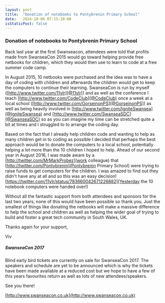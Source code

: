 ```yaml
---
layout: post
title:  "Donation of notebooks to Pontybrenin Primary School"
date:   2016-10-06 07:15:10:00
isStaticPost: false
---
```


### Donation of notebooks to Pontybrenin Primary School

Back last year at the first Swanseacon, attendees were told that profits made from SwanseaCon 2015 would go toward helping provide free netbooks for children, which they would then use to learn to code at a free summer code camp.

In August 2015, 10 netbooks were purchased and the idea was to have a day of coding with children and afterwards the children would get to keep the computers to continue their learning. SwanseaCon is run by myself ([http://www.twitter.com/11vlr](@11vlr)) and as well as the conference I teach [http://www.twitter.com/CodeClub](@CodeClub) once a week at a local school ([http://www.twitter.com/GorseinonPS](@GorseinonPS)) as well as being heavily involved in [http://www.twitter.com/IgniteSwansea](@IgniteSwansea) and [http://www.twitter.com/SwanseaSDC](@SwanseaSDC) so as you can imagine my time can be stretched quite a bit at times and I struggled to to arrange the coding day.

Based on the fact that I already help children code and wanting to help as many children get in to coding as possible I decided that perhaps the best approach would be to donate the computers to a local school, potentially helping a lot more than the 10 children I hoped to help. Ahead of our second year in August 2016, I was made aware by a [http://twitter.com/MrMarkProbez](work colleague) that [http://twitter.com/Pontybrenin](Pontybrenin Primary School) were trying to raise funds to get computers for the children. I was amazed to find out they didn't have any at all and so this was an easy decision! [https://twitter.com/11vlr/status/783660042671226882](Yesterday the 10 notebook computers were handed over!)

Without all the fantastic support from both attendees and sponsors for the last two years, none of this would have been possible so thank you. Just the smallest of things like donating the netbooks will make a massive difference to help the school and children as well as helping the wider goal of trying to build and foster a great tech community in South Wales, UK.

Thanks again for your support,

Viv

##### SwanseaCon 2017

Blind early bird tickets are currently on sale for SwanseaCon 2017. The speakers and schedule are yet to be announced which is why the tickets have been made available at a reduced cost but we hope to have a few of this years favourites return as well as lots of new attendees/speakers.

See you there!

[http://www.swanseacon.co.uk](http://www.swanseacon.co.uk)




